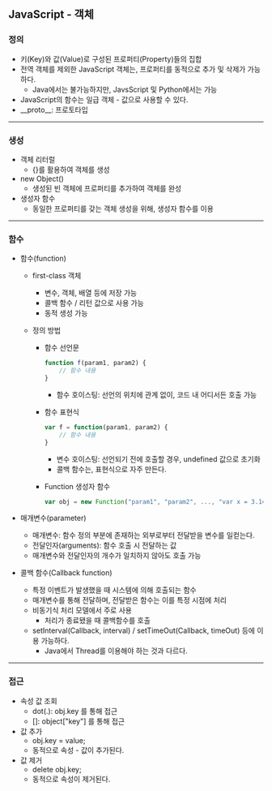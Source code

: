 ## JavaScript - 객체

### 정의

- 키(Key)와 값(Value)로 구성된 프로퍼티(Property)들의 집합
- 전역 객체를 제외한 JavaScript 객체는, 프로퍼티를 동적으로 추가 및 삭제가 가능하다. 
  - Java에서는 불가능하지만, JavsScript 및 Python에서는 가능
- JavaScript의 함수는 일급 객체 - 값으로 사용할 수 있다. 
- \_\_proto__: 프로토타입

---

### 생성

- 객체 리터럴
  - {}를 활용하여 객체를 생성
- new Object()
  - 생성된 빈 객체에 프로퍼티를 추가하여 객체를 완성
- 생성자 함수
  - 동일한 프로퍼티를 갖는 객체 생성을 위해, 생성자 함수를 이용

---

### 함수

- 함수(function)

  - first-class 객체

    - 변수, 객체, 배열 등에 저장 가능
    - 콜백 함수 / 리턴 값으로 사용 가능
    - 동적 생성 가능

  - 정의 방법

    - 함수 선언문

      ```javascript
      function f(param1, param2) {
          // 함수 내용
      }
      ```

      - 함수 호이스팅: 선언의 위치에 관계 없이, 코드 내 어디서든 호출 가능

    - 함수 표현식

      ```javascript
      var f = function(param1, param2) {
          // 함수 내용
      }
      ```

      - 변수 호이스팅: 선언되기 전에 호출할 경우, undefined 값으로 초기화
      - 콜백 함수는, 표현식으로 자주 만든다. 
    
    - Function 생성자 함수
    
      ```javascript
      var obj = new Function("param1", "param2", ..., "var x = 3.14; ...");
      ```
  
- 매개변수(parameter)

  - 매개변수: 함수 정의 부분에 존재하는 외부로부터 전달받을 변수를 일컫는다. 
  - 전달인자(arguments): 함수 호출 시 전달하는 값
  - 매개변수와 전달인자의 개수가 일치하지 않아도 호출 가능

- 콜백 함수(Callback function)

  - 특정 이벤트가 발생했을 때 시스템에 의해 호출되는 함수
  - 매개변수를 통해 전달하며, 전달받은 함수는 이를 특정 시점에 처리
  - 비동기식 처리 모델에서 주로 사용
    - 처리가 종료됐을 때 콜백함수를 호출
  - setInterval(Callback, interval) / setTimeOut(Callback, timeOut) 등에 이용 가능하다. 
    - Java에서 Thread를 이용해야 하는 것과 다르다. 

---

### 접근

- 속성 값 조회
  - dot(.): obj.key 를 통해 접근
  - []: object["key"] 를 통해 접근
- 값 추가
  - obj.key = value; 
  - 동적으로 속성 - 값이 추가된다. 
- 값 제거
  - delete obj.key;
  - 동적으로 속성이 제거된다. 
